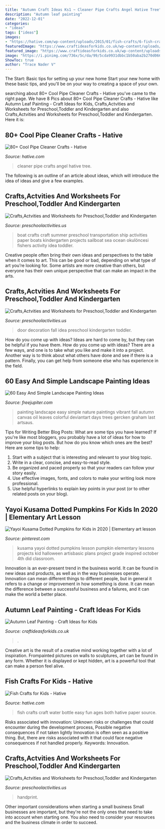 ```yaml
---
title: "Autumn Craft Ideas Ks1 ~ Cleaner Pipe Crafts Angel Hative Tree"
description: "Autumn leaf painting"
date: "2022-12-01"
categories:
- "ideas"
tags: ["ideas"]
images:
- "https://hative.com/wp-content/uploads/2015/01/fish-crafts/6-fish-crafts-for-kids.jpg"
featuredImage: "https://www.craftideasforkids.co.uk/wp-content/uploads/2014/09/Autumn-Leaf-Painting-5.jpg"
featured_image: "https://www.craftideasforkids.co.uk/wp-content/uploads/2014/09/Autumn-Leaf-Painting-5.jpg"
image: "https://i.pinimg.com/736x/5c/da/99/5cda9931dbbc1b50aba2b270d066d4a3.jpg"
ShowToc: true
author: "Trace Nader V"
---
```



The Start: Basic tips for setting up your new home
Start your new home with these basic tips, and you'll be on your way to creating a space of your own.

	

		
searching about 80+ Cool Pipe Cleaner Crafts - Hative you've came to the right page. We have 8 Pics about 80+ Cool Pipe Cleaner Crafts - Hative like Autumn Leaf Painting - Craft Ideas for Kids, Crafts,Actvities and Worksheets for Preschool,Toddler and Kindergarten and also Crafts,Actvities and Worksheets for Preschool,Toddler and Kindergarten. Here it is:
		
    
## 80+ Cool Pipe Cleaner Crafts - Hative

<img loading=lazy src="https://hative.com/wp-content/uploads/2014/04/pipe-cleaner-crafts/30-angel-pip-cleaner-crafts.jpg" onerror="this.onerror=null;this.src='https://tse1.mm.bing.net/th?id=OIP.lwqz3ggC9_ptLIzh4EW22gHaLh&amp;pid=15.1';" alt="80+ Cool Pipe Cleaner Crafts - Hative">

_Source: hative.com_

>cleaner pipe crafts angel hative tree. 

	

The following is an outline of an article about ideas, which will introduce the idea of ideas and give a few examples.

    
## Crafts,Actvities And Worksheets For Preschool,Toddler And Kindergarten

<img loading=lazy src="http://www.preschoolactivities.us/wp-content/uploads/2015/05/boat-craft1.jpg" onerror="this.onerror=null;this.src='https://tse1.mm.bing.net/th?id=OIP.4omcdmVdMq2cWiCAckv-BwHaJ4&amp;pid=15.1';" alt="Crafts,Actvities and Worksheets for Preschool,Toddler and Kindergarten">

_Source: preschoolactivities.us_

>boat crafts craft summer preschool transportation ship activities paper boats kindergarten projects sailboat sea ocean okulöncesi fishers activity idea toddler. 

	

Creative people often bring their own ideas and perspectives to the table when it comes to art. This can be good or bad, depending on what type of art you’re looking for. Some artists are more creative than others, but everyone has their own unique perspective that can make an impact in the arts.

    
## Crafts,Actvities And Worksheets For Preschool,Toddler And Kindergarten

<img loading=lazy src="http://www.preschoolactivities.us/wp-content/uploads/2017/11/fall-door-decoration-idea.jpg" onerror="this.onerror=null;this.src='https://tse2.mm.bing.net/th?id=OIP.hhW53hH4TMljtD6oieWQwgHaNF&amp;pid=15.1';" alt="Crafts,Actvities and Worksheets for Preschool,Toddler and Kindergarten">

_Source: preschoolactivities.us_

>door decoration fall idea preschool kindergarten toddler. 

	

How do you come up with ideas?
Ideas are hard to come by, but they can be helpful if you have them. How do you come up with ideas? There are a few ways, and one is to take what you like and make it into a project. Another way is to think about what others have done and see if there is a pattern. Finally, you can get help from someone else who has experience in the field.

    
## 60 Easy And Simple Landscape Painting Ideas

<img loading=lazy src="http://www.freejupiter.com/wp-content/uploads/2017/02/Easy-And-Simple-Landscape-Painting-Ideas-1.jpg" onerror="this.onerror=null;this.src='https://tse2.mm.bing.net/th?id=OIP.rtzM1U9felK_PbJ2VwlcgAHaSo&amp;pid=15.1';" alt="60 Easy And Simple Landscape Painting Ideas">

_Source: freejupiter.com_

>painting landscape easy simple nature paintings vibrant fall autumn canvas oil leaves colorful deviantart days trees gercken graham last artsaus. 

	

Tips for Writing Better Blog Posts: What are some tips you have learned?
If you're like most bloggers, you probably have a lot of ideas for how to improve your blog posts. But how do you know which ones are the best? Here are some tips to help:
1. Start with a subject that is interesting and relevant to your blog topic.
2. Write in a clear, concise, and easy-to-read style.
3. Be organized and paced properly so that your readers can follow your story easily.
4. Use effective images, fonts, and colors to make your writing look more professional.
5. Use helpful hyperlinks to explain key points in your post (or to other related posts on your blog).

    
## Yayoi Kusama Dotted Pumpkins For Kids In 2020 | Elementary Art Lesson

<img loading=lazy src="https://i.pinimg.com/736x/5c/da/99/5cda9931dbbc1b50aba2b270d066d4a3.jpg" onerror="this.onerror=null;this.src='https://tse2.mm.bing.net/th?id=OIP.Ee1yqW4Ei-ap1hveq5hgTgHaMB&amp;pid=15.1';" alt="Yayoi Kusama Dotted Pumpkins for Kids in 2020 | Elementary art lesson">

_Source: pinterest.com_

>kusama yayoi dotted pumpkins lesson pumpkin elementary lessons projects kid halloween artisbasic plans project grade inspired october 4th did classroom. 

	

Innovation is an ever-present trend in the business world. It can be found in new ideas and products, as well as in the way businesses operate. Innovation can mean different things to different people, but in general it refers to a change or improvement in how something is done. It can mean the difference between a successful business and a failures, and it can make the world a better place.

    
## Autumn Leaf Painting - Craft Ideas For Kids

<img loading=lazy src="https://www.craftideasforkids.co.uk/wp-content/uploads/2014/09/Autumn-Leaf-Painting-5.jpg" onerror="this.onerror=null;this.src='https://tse4.mm.bing.net/th?id=OIP.MbmAzKY4JpS6De_ymm9v4wHaJ4&amp;pid=15.1';" alt="Autumn Leaf Painting - Craft Ideas for Kids">

_Source: craftideasforkids.co.uk_

>. 

	

Creative art is the result of a creative mind working together with a lot of inspiration. Frompainted pictures on walls to sculptures, art can be found in any form. Whether it is displayed or kept hidden, art is a powerful tool that can make a person feel alive.

    
## Fish Crafts For Kids - Hative

<img loading=lazy src="https://hative.com/wp-content/uploads/2015/01/fish-crafts/6-fish-crafts-for-kids.jpg" onerror="this.onerror=null;this.src='https://tse3.mm.bing.net/th?id=OIP.UBFQOjozlXsYe8alVAVqEwHaLH&amp;pid=15.1';" alt="Fish Crafts for Kids - Hative">

_Source: hative.com_

>fish crafts craft water bottle easy fun ages both hative paper source. 

	

Risks associated with innovation: Unknown risks or challenges that could encounter during the development process, Possible negative consequences if not taken lightly
Innovation is often seen as a positive thing. But, there are risks associated with it that could face negative consequences if not handled properly. Keywords: Innovation.

    
## Crafts,Actvities And Worksheets For Preschool,Toddler And Kindergarten

<img loading=lazy src="http://www.preschoolactivities.us/wp-content/uploads/2014/12/handprint-owl.jpg" onerror="this.onerror=null;this.src='https://tse4.mm.bing.net/th?id=OIP.4cyMl_hnqOGeVMV-ug0ftAHaMW&amp;pid=15.1';" alt="Crafts,Actvities and Worksheets for Preschool,Toddler and Kindergarten">

_Source: preschoolactivities.us_

>handprint. 

	

Other important considerations when starting a small business
Small businesses are important, but they're not the only ones that need to take into account when starting one. You also need to consider your resources and the business climate in order to succeed.

